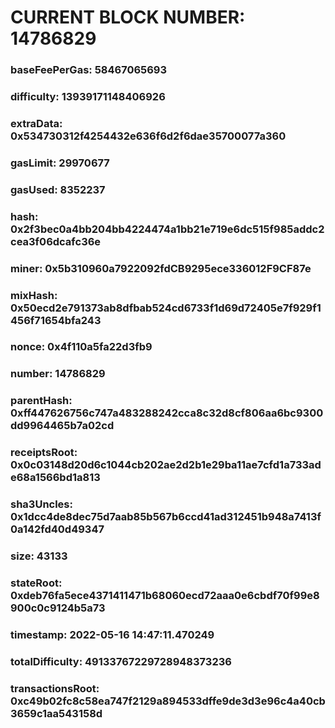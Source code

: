# CURRENT BLOCK NUMBER: 14786829

### baseFeePerGas: 58467065693
### difficulty: 13939171148406926
### extraData: 0x534730312f4254432e636f6d2f6dae35700077a360
### gasLimit: 29970677
### gasUsed: 8352237
### hash: 0x2f3bec0a4bb204bb4224474a1bb21e719e6dc515f985addc2cea3f06dcafc36e
### miner: 0x5b310960a7922092fdCB9295ece336012F9CF87e
### mixHash: 0x50ecd2e791373ab8dfbab524cd6733f1d69d72405e7f929f1456f71654bfa243
### nonce: 0x4f110a5fa22d3fb9
### number: 14786829
### parentHash: 0xff447626756c747a483288242cca8c32d8cf806aa6bc9300dd9964465b7a02cd
### receiptsRoot: 0x0c03148d20d6c1044cb202ae2d2b1e29ba11ae7cfd1a733ade68a1566bd1a813
### sha3Uncles: 0x1dcc4de8dec75d7aab85b567b6ccd41ad312451b948a7413f0a142fd40d49347
### size: 43133
### stateRoot: 0xdeb76fa5ece4371411471b68060ecd72aaa0e6cbdf70f99e8900c0c9124b5a73
### timestamp: 2022-05-16 14:47:11.470249
### totalDifficulty: 49133767229728948373236
### transactionsRoot: 0xc49b02fc8c58ea747f2129a894533dffe9de3d3e96c4a40cb3659c1aa543158d
